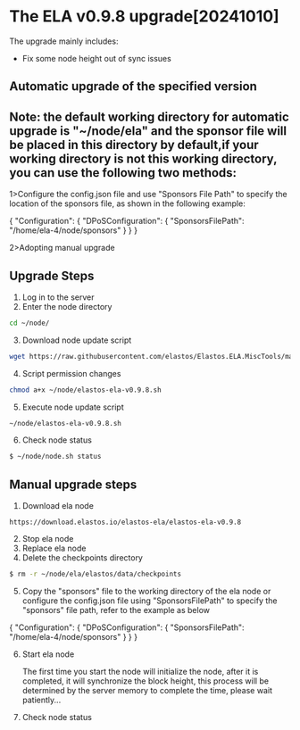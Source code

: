 # The ELA v0.9.8 upgrade[20241010]

The upgrade mainly includes:

- Fix some node height out of sync issues
   
## Automatic upgrade of the specified version
## Note: the default working directory for automatic upgrade is "~/node/ela" and the sponsor file will be placed in this directory by default,if your working directory is not this working directory, you can use the following two methods:
1>Configure the config.json file and use "Sponsors File Path" to specify the location of the sponsors file, as shown in the following example:

{
    "Configuration": {
        "DPoSConfiguration": {
            "SponsorsFilePath": "/home/ela-4/node/sponsors"
        }
    }
}

2>Adopting manual upgrade
## Upgrade Steps
1. Log in to the server
2. Enter the node directory

```bash
cd ~/node/
```

3. Download node update script

```bash
wget https://raw.githubusercontent.com/elastos/Elastos.ELA.MiscTools/master/upgrade/ela/elastos-ela-v0.9.8.sh
```

4. Script permission changes

```bash
chmod a+x ~/node/elastos-ela-v0.9.8.sh
```

5. Execute node update script

```bash
~/node/elastos-ela-v0.9.8.sh
```

6. Check node status

```bash
$ ~/node/node.sh status
```

## Manual upgrade steps

1. Download ela node

```
https://download.elastos.io/elastos-ela/elastos-ela-v0.9.8
```

2. Stop ela node
3. Replace ela node
4. Delete the checkpoints directory

```bash
$ rm -r ~/node/ela/elastos/data/checkpoints
```
5. Copy the "sponsors" file to the working directory of the ela node or configure the config.json file using "SponsorsFilePath" to specify the "sponsors" file path, refer to the example as below
   
{
    "Configuration": {
        "DPoSConfiguration": {
            "SponsorsFilePath": "/home/ela-4/node/sponsors"
        }
    }
}

6. Start ela node

   The first time you start the node will initialize the node, after it is completed, it will synchronize the block
   height, this process will be determined by the server memory to complete the time, please wait patiently...

7. Check node status

